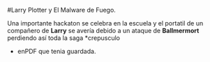 #Larry Plotter y El Malware de Fuego.

Una importante hackaton se celebra en la escuela y el portatil de un compañero de **Larry** se avería debido a un ataque de **Ballmermort** perdiendo así toda la saga *crepusculo
+ enPDF que tenia guardada.
